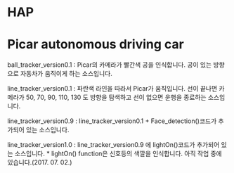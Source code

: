 # HAP
<h1>Picar autonomous driving car</h1>

ball_tracker_version0.1 : Picar의 카메라가 빨간색 공을 인식합니다. 공이 있는 방향으로 자동차가 움직이게 하는 소스입니다.


line_tracker_version0.1 : 파란색 라인을 따라서 Picar가 움직입니다. 선이 끝나면 카메라가 50, 70, 90, 110, 130 도 방향을 탐색하고 
                          선이 없으면 운행을 종료하는 소스입니다.

line_tracker_version0.9 : line_tracker_version0.1 + Face_detection()코드가 추가되어 있는 소스입니다.


line_tracker_version1.0 : line_tracker_version0.9 에 lightOn()코드가 추가되어 있는 소스입니다.
                          * lightOn() function은 신호등의 색깔을 인식합니다. 아직 작업 중에 있습니다.(2017. 07. 02.)

